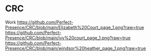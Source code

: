 # CRC
Work
https://github.com/Perfect-Presence/CRC/blob/main/Elizabeth%20Court_page_1.png?raw=true
https://github.com/Perfect-Presence/CRC/blob/main/ivy%20court_page_1.png?raw=true
https://github.com/Perfect-Presence/CRC/blob/main/windsor%20heather_page_1.png?raw=true
